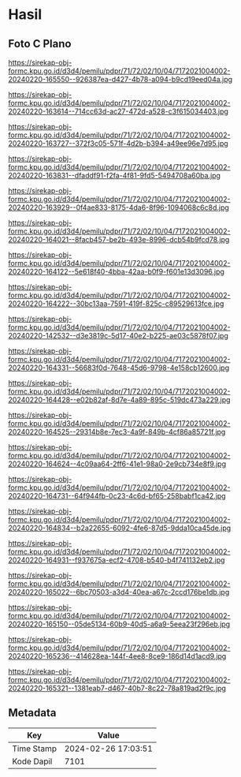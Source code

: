 # Hasil

## Foto C Plano

https://sirekap-obj-formc.kpu.go.id/d3d4/pemilu/pdpr/71/72/02/10/04/7172021004002-20240220-165550--926387ea-d427-4b78-a094-b9cd19eed04a.jpg

https://sirekap-obj-formc.kpu.go.id/d3d4/pemilu/pdpr/71/72/02/10/04/7172021004002-20240220-163614--714cc63d-ac27-472d-a528-c3f615034403.jpg

https://sirekap-obj-formc.kpu.go.id/d3d4/pemilu/pdpr/71/72/02/10/04/7172021004002-20240220-163727--372f3c05-571f-4d2b-b394-a49ee96e7d95.jpg

https://sirekap-obj-formc.kpu.go.id/d3d4/pemilu/pdpr/71/72/02/10/04/7172021004002-20240220-163831--dfaddf91-f2fa-4f81-9fd5-5494708a60ba.jpg

https://sirekap-obj-formc.kpu.go.id/d3d4/pemilu/pdpr/71/72/02/10/04/7172021004002-20240220-163929--0f4ae833-8175-4da6-8f96-1094068c6c8d.jpg

https://sirekap-obj-formc.kpu.go.id/d3d4/pemilu/pdpr/71/72/02/10/04/7172021004002-20240220-164021--8facb457-be2b-493e-8996-dcb54b9fcd78.jpg

https://sirekap-obj-formc.kpu.go.id/d3d4/pemilu/pdpr/71/72/02/10/04/7172021004002-20240220-164122--5e618f40-4bba-42aa-b0f9-f601e13d3096.jpg

https://sirekap-obj-formc.kpu.go.id/d3d4/pemilu/pdpr/71/72/02/10/04/7172021004002-20240220-164222--30bc13aa-7591-419f-825c-c89529613fce.jpg

https://sirekap-obj-formc.kpu.go.id/d3d4/pemilu/pdpr/71/72/02/10/04/7172021004002-20240220-142532--d3e3819c-5d17-40e2-b225-ae03c5878f07.jpg

https://sirekap-obj-formc.kpu.go.id/d3d4/pemilu/pdpr/71/72/02/10/04/7172021004002-20240220-164331--56683f0d-7648-45d6-9798-4e158cb12600.jpg

https://sirekap-obj-formc.kpu.go.id/d3d4/pemilu/pdpr/71/72/02/10/04/7172021004002-20240220-164428--e02b82af-8d7e-4a89-895c-519dc473a229.jpg

https://sirekap-obj-formc.kpu.go.id/d3d4/pemilu/pdpr/71/72/02/10/04/7172021004002-20240220-164525--29314b8e-7ec3-4a9f-849b-4cf86a85721f.jpg

https://sirekap-obj-formc.kpu.go.id/d3d4/pemilu/pdpr/71/72/02/10/04/7172021004002-20240220-164624--4c09aa64-2ff6-41e1-98a0-2e9cb734e8f9.jpg

https://sirekap-obj-formc.kpu.go.id/d3d4/pemilu/pdpr/71/72/02/10/04/7172021004002-20240220-164731--64f944fb-0c23-4c6d-bf65-258babf1ca42.jpg

https://sirekap-obj-formc.kpu.go.id/d3d4/pemilu/pdpr/71/72/02/10/04/7172021004002-20240220-164834--b2a22655-6092-4fe6-87d5-9dda10ca45de.jpg

https://sirekap-obj-formc.kpu.go.id/d3d4/pemilu/pdpr/71/72/02/10/04/7172021004002-20240220-164931--f937675a-ecf2-4708-b540-b4f741132eb2.jpg

https://sirekap-obj-formc.kpu.go.id/d3d4/pemilu/pdpr/71/72/02/10/04/7172021004002-20240220-165022--6bc70503-a3d4-40ea-a67c-2ccd176be1db.jpg

https://sirekap-obj-formc.kpu.go.id/d3d4/pemilu/pdpr/71/72/02/10/04/7172021004002-20240220-165150--05de5134-60b9-40d5-a6a9-5eea23f296eb.jpg

https://sirekap-obj-formc.kpu.go.id/d3d4/pemilu/pdpr/71/72/02/10/04/7172021004002-20240220-165236--414628ea-144f-4ee8-8ce9-186d14d1acd9.jpg

https://sirekap-obj-formc.kpu.go.id/d3d4/pemilu/pdpr/71/72/02/10/04/7172021004002-20240220-165321--1381eab7-d467-40b7-8c22-78a819ad2f9c.jpg


## Metadata

| Key        | Value               |
| ---------- | ------------------- |
| Time Stamp | 2024-02-26 17:03:51 |
| Kode Dapil | 7101                |



